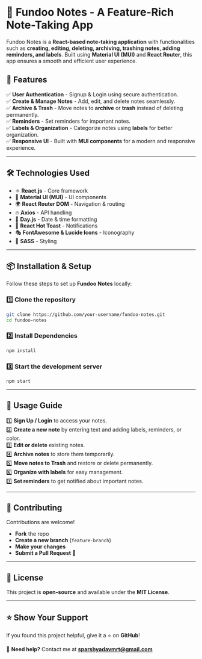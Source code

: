 # 📝 Fundoo Notes - A Feature-Rich Note-Taking App

Fundoo Notes is a **React-based note-taking application** with functionalities such as **creating, editing, deleting, archiving, trashing notes, adding reminders, and labels**. Built using **Material UI (MUI)** and **React Router**, this app ensures a smooth and efficient user experience.

## 🚀 Features
✅ **User Authentication** - Signup & Login using secure authentication.  
✅ **Create & Manage Notes** - Add, edit, and delete notes seamlessly.  
✅ **Archive & Trash** - Move notes to **archive** or **trash** instead of deleting permanently.  
✅ **Reminders** - Set reminders for important notes.  
✅ **Labels & Organization** - Categorize notes using **labels** for better organization.  
✅ **Responsive UI** - Built with **MUI components** for a modern and responsive experience.  

---

## 🛠️ Technologies Used
- ⚛️ **React.js** - Core framework  
- 🎨 **Material UI (MUI)** - UI components  
- 🌍 **React Router DOM** - Navigation & routing  
- 🔥 **Axios** - API handling  
- 📅 **Day.js** - Date & time formatting  
- 🔔 **React Hot Toast** - Notifications  
- 🎭 **FontAwesome & Lucide Icons** - Iconography  
- 💅 **SASS** - Styling  

---

## 📦 Installation & Setup
Follow these steps to set up **Fundoo Notes** locally:

### 1️⃣ Clone the repository
```sh
git clone https://github.com/your-username/fundoo-notes.git
cd fundoo-notes
```

### 2️⃣ Install Dependencies
```sh
npm install
```

### 3️⃣ Start the development server
```sh
npm start
```

---

## 📄 Usage Guide  
1️⃣ **Sign Up / Login** to access your notes.  
2️⃣ **Create a new note** by entering text and adding labels, reminders, or color.  
3️⃣ **Edit or delete** existing notes.  
4️⃣ **Archive notes** to store them temporarily.  
5️⃣ **Move notes to Trash** and restore or delete permanently.  
6️⃣ **Organize with labels** for easy management.  
7️⃣ **Set reminders** to get notified about important notes.  

---

## 🤝 Contributing  
Contributions are welcome!  

- **Fork** the repo  
- **Create a new branch** (`feature-branch`)  
- **Make your changes**  
- **Submit a Pull Request** 🚀  

---

## 📜 License  
This project is **open-source** and available under the **MIT License**.  

---

## ⭐ Show Your Support  
If you found this project helpful, give it a ⭐ on **GitHub**!  

📧 **Need help?** Contact me at **sparshyadavmrt@gmail.com**  

